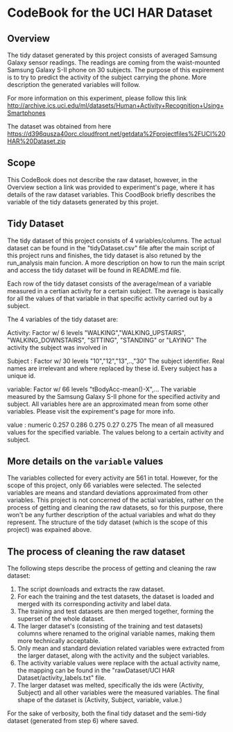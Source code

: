 # CodeBook for the UCI HAR Dataset

## Overview
The tidy dataset generated by this project consists of averaged Samsung Galaxy sensor readings. The readings are coming from the waist-mounted Samsung Galaxy S-II phone on 30 subjects. The purpose of this expirement is to try to predict the activity of the subject carrying the phone. More description the generated variables will follow.

For more information on this experiment, please follow this link http://archive.ics.uci.edu/ml/datasets/Human+Activity+Recognition+Using+Smartphones

The dataset was obtained from here https://d396qusza40orc.cloudfront.net/getdata%2Fprojectfiles%2FUCI%20HAR%20Dataset.zip

## Scope
This CodeBook does not describe the raw dataset, however, in the Overview section a link was provided to experiment's page, where it has details of the raw dataset variables. This CoodBook briefly describes the variable of the tidy datasets generated by this projet.

## Tidy Dataset
The tidy dataset of this project consists of 4 variables/columns. The actual dataset can be found in the "tidyDataset.csv" file after the main script of this project runs and finishes, the tidy dataset is also retuned by the run_analysis main funcion. A more description on how to run the main script and access the tidy dataset will be found in README.md file.

Each row of the tidy dataset consists of the average/mean of a variable measured in a certian activity for a certain subject. The average is basically for all the values of that variable in that specific activity carried out by a subject.

The 4 variables of the tidy dataset are:

Activity: Factor w/ 6 levels "WALKING","WALKING_UPSTAIRS", "WALKING_DOWNSTAIRS", "SITTING", "STANDING" or "LAYING"
The activity the subject was involved in

Subject : Factor w/ 30 levels "10","12","13",..,"30"
The subject identifier. Real names are irrelevant and where replaced by these id. Every subject has a unique id.

variable: Factor w/ 66 levels "tBodyAcc-mean()-X",...
The variable measured by the Samsung Galaxy S-II phone for the specified activity and subject. All variables here are an approximated mean from some other variables. Please visit the expirement's page for more info.

value   : numeric  0.257 0.286 0.275 0.27 0.275
The mean of all measured values for the specified variable. The values belong to a certain activity and subject.

## More details on the `variable` values
The variables collected for every activity are 561 in total. However, for the scope of this project, only 66 variables were selected. The selected variables are means and standard deviations approximated from other variables. This project is not concerned of the actial variables, rather on the process of getting and cleaning the raw datasets, so for this purpose, there won't be any further description of the actual variables and what do they represent. The structure of the tidy dataset (which is the scope of this project) was expained above.

## The process of cleaning the raw dataset
The following steps describe the process of getting and cleaning the raw dataset:

1. The script downloads and extracts the raw dataset.
2. For each the training and the test datasets, the dataset is loaded and merged with its corresponding activity and label data.
3. The training and test datasets are then merged together, forming the superset of the whole dataset.
4. The larger dataset's (consisting of the training and test datasets) columns where renamed to the original variable names, making them more technically acceptable.
5. Only mean and standard deviation related variables were extracted from the larger dataset, along with the activity and the subject variables.
6. The activity variable values were replace with the actual activity name, the mapping can be found in the "rawDataset/UCI HAR Dataset/activity_labels.txt" file.
7. The larger dataset was melted, specifically the ids were (Activity, Subject) and all other variables were the measured variables. The final shape of the dataset is (Activity, Subject, variable, value.)

For the sake of verbosity, both the final tidy dataset and the semi-tidy dataset (generated from step 6) where saved.

